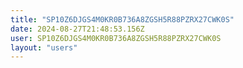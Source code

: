 ```yaml
---
title: "SP10Z6DJGS4M0KR0B736A8ZGSH5R88PZRX27CWK0S"
date: 2024-08-27T21:48:53.156Z
user: SP10Z6DJGS4M0KR0B736A8ZGSH5R88PZRX27CWK0S
layout: "users"
---
```

    